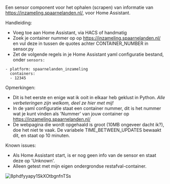 Een sensor component voor het ophalen (scrapen) van informatie van https://inzameling.spaarnelanden.nl/, voor Home Assistant.

Handleiding:
- Voeg toe aan Home Assistant, via HACS of handmatig
- Zoek je container nummer op op https://inzameling.spaarnelanden.nl/ en vul deze in tussen de quotes achter CONTAINER_NUMBER in sensor.py
- Zet de volgende regels in je Home Assistant yaml configuratie bestand, onder `sensors:`
~~~
- platform: spaarnelanden_inzameling
  containers:
  - 12345
~~~

Opmerkingen:
- Dit is het eerste en enige wat ik ooit in elkaar heb geklust in Python. *Alle verbeteringen zijn welkom, deel ze hier met mij!*
- In de yaml configuratie staat een container nummer, dit is het nummer wat je kunt vinden als 'Nummer' van jouw container op https://inzameling.spaarnelanden.nl/
- De webpagina die wordt opgehaald is groot (10MB ongeveer dacht ik?), doe het niet te vaak. De variabele TIME_BETWEEN_UPDATES bewaakt dit, en staat op 10 minuten.

Known issues:
- Als Home Assistant start, is er nog geen info van de sensor en staat deze op 'Unknown'. 
- Alleen getest met mijn eigen ondergrondse restafval-container.


![8phdfyyapy1SkXOtbgnfnTSs](https://user-images.githubusercontent.com/4752390/139950272-45f3ae5d-b96e-42c9-b5e7-8c2867425412.png)

